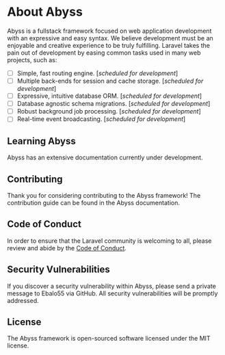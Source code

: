 # About Abyss
Abyss is a fullstack framework focused on web application development with an expressive and easy syntax. 
We believe development must be an enjoyable and creative experience to be truly fulfilling. 
Laravel takes the pain out of development by easing common tasks used in many web projects, such as:

- [ ] Simple, fast routing engine. [_scheduled for development_]
- [ ] Multiple back-ends for session and cache storage. [_scheduled for development_]
- [ ] Expressive, intuitive database ORM. [_scheduled for development_]
- [ ] Database agnostic schema migrations. [_scheduled for development_]
- [ ] Robust background job processing. [_scheduled for development_]
- [ ] Real-time event broadcasting. [_scheduled for development_]

## Learning Abyss
Abyss has an extensive documentation currently under development.

## Contributing
Thank you for considering contributing to the Abyss framework! 
The contribution guide can be found in the Abyss documentation.

## Code of Conduct
In order to ensure that the Laravel community is welcoming to all, please review and abide by the [Code of Conduct](CONDUCT.md).

## Security Vulnerabilities
If you discover a security vulnerability within Abyss, please send a private message to Ebalo55 via GitHub. 
All security vulnerabilities will be promptly addressed.

## License
The Abyss framework is open-sourced software licensed under the MIT license.